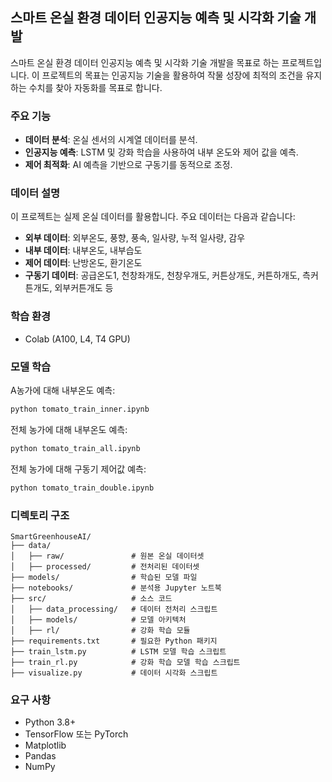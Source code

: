 ## 스마트 온실 환경 데이터 인공지능 예측 및 시각화 기술 개발

스마트 온실 환경 데이터 인공지능 예측 및 시각화 기술 개발을 목표로 하는 프로젝트입니다. 
이 프로젝트의 목표는 인공지능 기술을 활용하여 작물 성장에 최적의 조건을 유지하는 수치를 찾아 자동화를 목표로 합니다.

### 주요 기능
- **데이터 분석**: 온실 센서의 시계열 데이터를 분석.
- **인공지능 예측**: LSTM 및 강화 학습을 사용하여 내부 온도와 제어 값을 예측.
- **제어 최적화**: AI 예측을 기반으로 구동기를 동적으로 조정.

### 데이터 설명
이 프로젝트는 실제 온실 데이터를 활용합니다. 주요 데이터는 다음과 같습니다:
- **외부 데이터**: 외부온도, 풍향, 풍속, 일사량, 누적 일사량, 감우
- **내부 데이터**: 내부온도, 내부습도
- **제어 데이터**: 난방온도, 환기온도
- **구동기 데이터**: 공급온도1, 천창좌개도, 천창우개도, 커튼상개도, 커튼하개도, 측커튼개도, 외부커튼개도 등

### 학습 환경

- Colab (A100, L4, T4 GPU)

### 모델 학습
A농가에 대해 내부온도 예측:
```bash
python tomato_train_inner.ipynb
```

전체 농가에 대해 내부온도 예측:
```bash
python tomato_train_all.ipynb
```

전체 농가에 대해 구동기 제어값 예측:
```bash
python tomato_train_double.ipynb
```

### 디렉토리 구조
```
SmartGreenhouseAI/
├── data/
│   ├── raw/               # 원본 온실 데이터셋
│   ├── processed/         # 전처리된 데이터셋
├── models/                # 학습된 모델 파일
├── notebooks/             # 분석용 Jupyter 노트북
├── src/                   # 소스 코드
│   ├── data_processing/   # 데이터 전처리 스크립트
│   ├── models/            # 모델 아키텍처
│   ├── rl/                # 강화 학습 모듈
├── requirements.txt       # 필요한 Python 패키지
├── train_lstm.py          # LSTM 모델 학습 스크립트
├── train_rl.py            # 강화 학습 모델 학습 스크립트
├── visualize.py           # 데이터 시각화 스크립트
```

### 요구 사항
- Python 3.8+
- TensorFlow 또는 PyTorch
- Matplotlib
- Pandas
- NumPy
